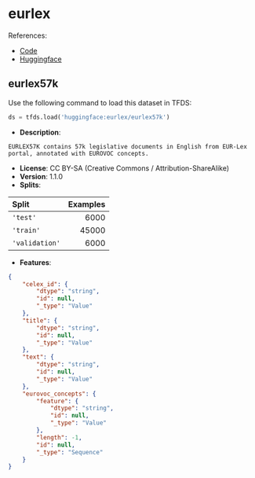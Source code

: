 # eurlex

References:

*   [Code](https://github.com/huggingface/datasets/blob/master/datasets/eurlex)
*   [Huggingface](https://huggingface.co/datasets/eurlex)


## eurlex57k


Use the following command to load this dataset in TFDS:

```python
ds = tfds.load('huggingface:eurlex/eurlex57k')
```

*   **Description**:

```
EURLEX57K contains 57k legislative documents in English from EUR-Lex portal, annotated with EUROVOC concepts.
```

*   **License**: CC BY-SA (Creative Commons / Attribution-ShareAlike)
*   **Version**: 1.1.0
*   **Splits**:

Split  | Examples
:----- | -------:
`'test'` | 6000
`'train'` | 45000
`'validation'` | 6000

*   **Features**:

```json
{
    "celex_id": {
        "dtype": "string",
        "id": null,
        "_type": "Value"
    },
    "title": {
        "dtype": "string",
        "id": null,
        "_type": "Value"
    },
    "text": {
        "dtype": "string",
        "id": null,
        "_type": "Value"
    },
    "eurovoc_concepts": {
        "feature": {
            "dtype": "string",
            "id": null,
            "_type": "Value"
        },
        "length": -1,
        "id": null,
        "_type": "Sequence"
    }
}
```


